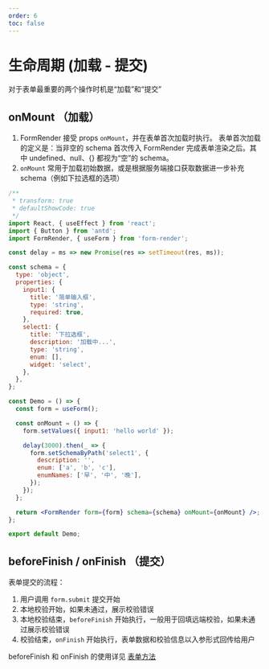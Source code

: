 ```yaml
---
order: 6
toc: false
---
```


# 生命周期 (加载 - 提交)

对于表单最重要的两个操作时机是“加载”和“提交”

## onMount （加载）

1. FormRender 接受 props `onMount`，并在表单首次加载时执行。
   表单首次加载的定义是：当非空的 schema 首次传入 FormRender 完成表单渲染之后。其中 undefined、null、{} 都视为“空”的 schema。
2. `onMount` 常用于加载初始数据，或是根据服务端接口获取数据进一步补充 schema（例如下拉选框的选项）

```jsx
/**
 * transform: true
 * defaultShowCode: true
 */
import React, { useEffect } from 'react';
import { Button } from 'antd';
import FormRender, { useForm } from 'form-render';

const delay = ms => new Promise(res => setTimeout(res, ms));

const schema = {
  type: 'object',
  properties: {
    input1: {
      title: '简单输入框',
      type: 'string',
      required: true,
    },
    select1: {
      title: '下拉选框',
      description: '加载中...',
      type: 'string',
      enum: [],
      widget: 'select',
    },
  },
};

const Demo = () => {
  const form = useForm();

  const onMount = () => {
    form.setValues({ input1: 'hello world' });

    delay(3000).then(_ => {
      form.setSchemaByPath('select1', {
        description: '',
        enum: ['a', 'b', 'c'],
        enumNames: ['早', '中', '晚'],
      });
    });
  };

  return <FormRender form={form} schema={schema} onMount={onMount} />;
};

export default Demo;
```

## beforeFinish / onFinish （提交）

表单提交的流程：

1. 用户调用 `form.submit` 提交开始
2. 本地校验开始，如果未通过，展示校验错误
3. 本地校验结束，`beforeFinish` 开始执行，一般用于回填远端校验，如果未通过展示校验错误
4. 校验结束，`onFinish` 开始执行，表单数据和校验信息以入参形式回传给用户

beforeFinish 和 onFinish 的使用详见 [表单方法](/form-render/advanced/form-methods)
